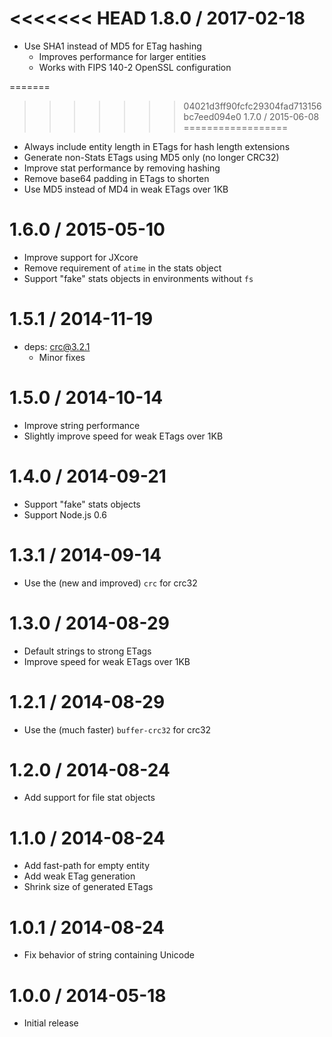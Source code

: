 <<<<<<< HEAD
1.8.0 / 2017-02-18
==================

  * Use SHA1 instead of MD5 for ETag hashing
    - Improves performance for larger entities
    - Works with FIPS 140-2 OpenSSL configuration

=======
>>>>>>> 04021d3ff90fcfc29304fad713156bc7eed094e0
1.7.0 / 2015-06-08
==================

  * Always include entity length in ETags for hash length extensions
  * Generate non-Stats ETags using MD5 only (no longer CRC32)
  * Improve stat performance by removing hashing
  * Remove base64 padding in ETags to shorten
  * Use MD5 instead of MD4 in weak ETags over 1KB

1.6.0 / 2015-05-10
==================

  * Improve support for JXcore
  * Remove requirement of `atime` in the stats object
  * Support "fake" stats objects in environments without `fs`

1.5.1 / 2014-11-19
==================

  * deps: crc@3.2.1
    - Minor fixes

1.5.0 / 2014-10-14
==================

  * Improve string performance
  * Slightly improve speed for weak ETags over 1KB

1.4.0 / 2014-09-21
==================

  * Support "fake" stats objects
  * Support Node.js 0.6

1.3.1 / 2014-09-14
==================

  * Use the (new and improved) `crc` for crc32

1.3.0 / 2014-08-29
==================

  * Default strings to strong ETags
  * Improve speed for weak ETags over 1KB

1.2.1 / 2014-08-29
==================

  * Use the (much faster) `buffer-crc32` for crc32

1.2.0 / 2014-08-24
==================

  * Add support for file stat objects

1.1.0 / 2014-08-24
==================

  * Add fast-path for empty entity
  * Add weak ETag generation
  * Shrink size of generated ETags

1.0.1 / 2014-08-24
==================

  * Fix behavior of string containing Unicode

1.0.0 / 2014-05-18
==================

  * Initial release
